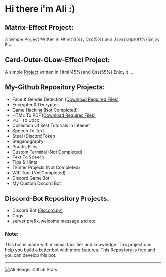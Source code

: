 # Hi there i'm Ali :)
## Matrix-Effect Project:
A Simple [Project](https://github.com/renger08/Matrix-Effect) Written in Html(13%) , Css(5%) and JavaScript(81%)
Enjoy it ...

## Card-Outer-GLow-Effect Project:
A simple [Project](https://github.com/renger08/Card-Outer-GLow-Effect) written in Html(45%) and Css(55%)
Enjoy it ...

## My-Github Repository Projects:
- Face & Gender Detection [(Download Required Files)][wightfile]
- Encrypter & Decrypter
- Game Hacking (Not Completed)
- HTML To PDF [(Download Required Files)][wkhtmltopdf]
- PDF To Docx
- Collection Of Best Tutorials In Internet
- Speech To Text
- Steal (Discord)Token
- Steganography
- Practis Files
- Custom Terminal (Not Completed)
- Text To Speech
- Tips & Hints
- Tkinter Projects (Not Completed)
- Wifi Tool (Not Completed)
- Discord Game Bot
- My Custom Discord Bot

## Discord-Bot Repository Projects:
- Discord Bot [(Discord.py)][discord.py]
- Cogs
- server prefix, welcome message and etc.

### Note:
This bot is made with minimal facilities and knowledge. This project can help you build a better bot with more features. This Repository is free and you can develop this bot.


---

<img align="left" alt="Ali Renger Github Stats" src="https://github-readme-stats.vercel.app/api?username=renger08&show_icons=true&hide_border=false&title_color=ff652f&icon_color=FFE400&bg_color=09131B&text_color=ffffff&border_color=0c1a25" />


<br />
<br />


[wightfile]: https://github.com/renger08/My-Github/blob/main/Detecter/Weights%20Folder%20Files.txt
[wkhtmltopdf]: https://wkhtmltopdf.org/downloads.html
[discord.py]: https://github.com/Rapptz/discord.py
